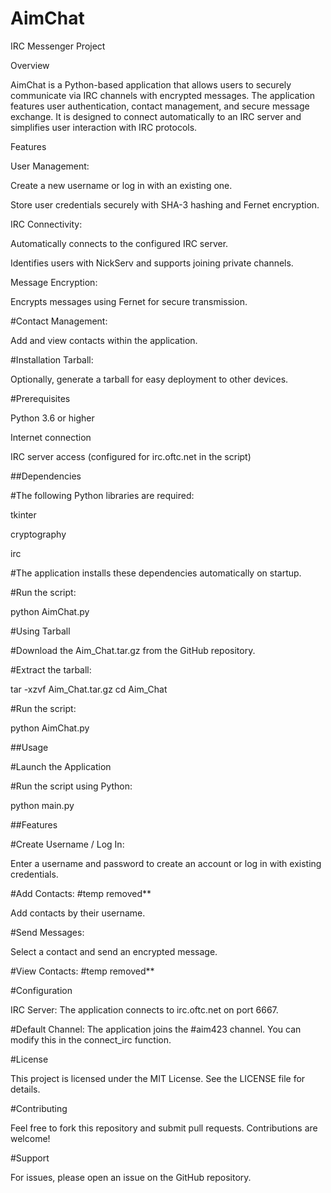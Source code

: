 # AimChat
IRC Messenger Project

Overview

AimChat is a Python-based application that allows users to securely communicate via IRC channels with encrypted messages. 
The application features user authentication, contact management, and secure message exchange. 
It is designed to connect automatically to an IRC server and simplifies user interaction with IRC protocols.

Features

User Management:

Create a new username or log in with an existing one.

Store user credentials securely with SHA-3 hashing and Fernet encryption.

IRC Connectivity:

Automatically connects to the configured IRC server.

Identifies users with NickServ and supports joining private channels.

Message Encryption:

Encrypts messages using Fernet for secure transmission.

#Contact Management:

Add and view contacts within the application.

#Installation Tarball:

Optionally, generate a tarball for easy deployment to other devices.

#Prerequisites

Python 3.6 or higher

Internet connection

IRC server access (configured for irc.oftc.net in the script)

##Dependencies

#The following Python libraries are required:

tkinter

cryptography

irc

#The application installs these dependencies automatically on startup.


#Run the script:

python AimChat.py

#Using Tarball

#Download the Aim_Chat.tar.gz from the GitHub repository.

#Extract the tarball:

tar -xzvf Aim_Chat.tar.gz
cd Aim_Chat

#Run the script:

python AimChat.py

##Usage

#Launch the Application

#Run the script using Python:

python main.py

##Features

#Create Username / Log In:

Enter a username and password to create an account or log in with existing credentials.

#Add Contacts:
#temp removed**

Add contacts by their username.

#Send Messages:

Select a contact and send an encrypted message.

#View Contacts:
#temp removed**


#Configuration

IRC Server: The application connects to irc.oftc.net on port 6667.

#Default Channel: The application joins the #aim423 channel. You can modify this in the connect_irc function.


#License

This project is licensed under the MIT License. See the LICENSE file for details.

#Contributing

Feel free to fork this repository and submit pull requests. Contributions are welcome!

#Support

For issues, please open an issue on the GitHub repository.
